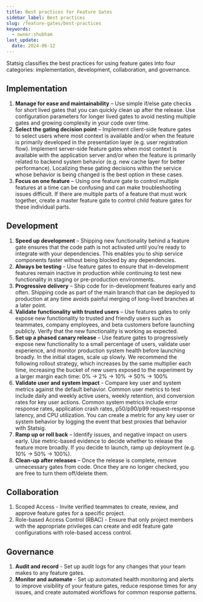 ```yaml
---
title: Best practices for Feature Gates
sidebar_label: Best practices
slug: /feature-gates/best-practices
keywords:
  - owner:shubham
last_update:
  date: 2024-06-12
---
```


Statsig classifies the best practices for using feature gates into four categories: implementation, development, collaboration, and governance.

## Implementation

1. **Manage for ease and maintainability** – Use simple if/else gate checks for short lived gates that you can quickly clean up after the release. Use configuration parameters for longer lived gates to avoid nesting multiple gates and growing complexity in your code over time.
2. **Select the gating decision point** – Implement client-side feature gates to select users where most context is available and/or when the feature is primarily developed in the presentation layer (e.g. user registration flow). Implement server-side feature gates when most context is available with the application server and/or when the feature is primarily related to backend system behavior (e.g. new cache layer for better performance). Localizing these gating decisions within the service whose behavior is being changed is the best option in these cases.
3. **Focus on one feature** – Using one feature gate to control multiple features at a time can be confusing and can make troubleshooting issues difficult. If there are multiple parts of a feature that must work together, create a master feature gate to control child feature gates for these individual parts.

## Development

1. **Speed up development** – Shipping new functionality behind a feature gate ensures that the code path is not activated until you’re ready to integrate with your dependencies. This enables you to ship service components faster without being blocked by any dependencies.
2. **Always be testing** - Use feature gates to ensure that in-development features remain inactive in production while continuing to test new functionality in staging or pre-production environments.
3. **Progressive delivery** – Ship code for in-development features early and often. Shipping code as part of the main branch that can be deployed to production at any time avoids painful merging of long-lived branches at a later point.
4. **Validate functionality with trusted users** – Use features gates to only expose new functionality to trusted and friendly users such as teammates, company employees, and beta customers before launching publicly. Verify that the new functionality is working as expected.
5. **Set up a phased canary release** – Use feature gates to progressively expose new functionality to a small percentage of users, validate user experience, and monitor production system health before launching broadly. In the initial stages, scale up slowly. We recommend the following rollout strategy, which increases by the same multiplier each time, increasing the bucket of new users exposed to the experiment by a larger margin each time: 0% -> 2% -> 10% -> 50% -> 100%
6. **Validate user and system impact** - Compare key user and system metrics against the default behavior. Common user metrics to test include daily and weekly active users, weekly retention, and conversion rates for key user actions. Common system metrics include error response rates, application crash rates, p50/p90/p99 request-response latency, and CPU utilization. You can create a metric for any key user or system behavior by logging the event that best proxies that behavior with Statsig.
7. **Ramp up or roll back** – Identify issues, and negative impact on users early. Use metric-based evidence to decide whether to release the feature more broadly. If you decide to launch, ramp up deployment (e.g. 10% -> 50% -> 100%).
8. **Clean-up after releases** – Once the release is complete, remove unnecessary gates from code. Once they are no longer checked, you are free to turn them off/delete them.

## Collaboration

1. Scoped Access - Invite verified teammates to create, review, and approve feature gates for a specific project.
2. Role-based Access Control (RBAC) - Ensure that only project members with the appropriate privileges can create and edit feature gate configurations with role-based access control.

## Governance

1. **Audit and record** - Set up audit logs for any changes that your team makes to any feature gates.
2. **Monitor and automate** - Set up automated health monitoring and alerts to improve visibility of your feature gates, reduce response times for any issues, and create automated workflows for common response patterns.
